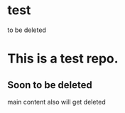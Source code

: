 # test
to be deleted
<h1> This is a test repo.</h1>
<h2> Soon to be deleted</h2>
<p> main content also will get deleted</p>
